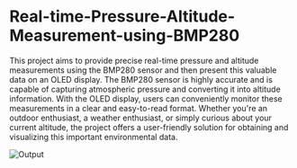 # Real-time-Pressure-Altitude-Measurement-using-BMP280
This project aims to provide precise real-time pressure and altitude measurements using the BMP280 sensor and then present this valuable data on an OLED display. The BMP280 sensor is highly accurate and is capable of capturing atmospheric pressure and converting it into altitude information. With the OLED display, users can conveniently monitor these measurements in a clear and easy-to-read format. Whether you're an outdoor enthusiast, a weather enthusiast, or simply curious about your current altitude, the project offers a user-friendly solution for obtaining and visualizing this important environmental data.

![Output](https://github.com/pratz222/Real-time-Pressure-Altitude-Measurement-using-BMP280/assets/53640877/375c6902-9b8b-40c5-a1b4-18914668cf78)
